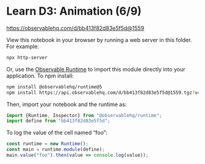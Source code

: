 # Learn D3: Animation (6/9)

https://observablehq.com/d/bb413f82d83e5f5d@1559

View this notebook in your browser by running a web server in this folder. For
example:

~~~sh
npx http-server
~~~

Or, use the [Observable Runtime](https://github.com/observablehq/runtime) to
import this module directly into your application. To npm install:

~~~sh
npm install @observablehq/runtime@5
npm install https://api.observablehq.com/d/bb413f82d83e5f5d@1559.tgz?v=3
~~~

Then, import your notebook and the runtime as:

~~~js
import {Runtime, Inspector} from "@observablehq/runtime";
import define from "bb413f82d83e5f5d";
~~~

To log the value of the cell named “foo”:

~~~js
const runtime = new Runtime();
const main = runtime.module(define);
main.value("foo").then(value => console.log(value));
~~~
